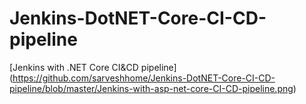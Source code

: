 # Jenkins-DotNET-Core-CI-CD-pipeline

[Jenkins with .NET Core CI&CD pipeline] (https://github.com/sarveshhome/Jenkins-DotNET-Core-CI-CD-pipeline/blob/master/Jenkins-with-asp-net-core-CI-CD-pipeline.png)
